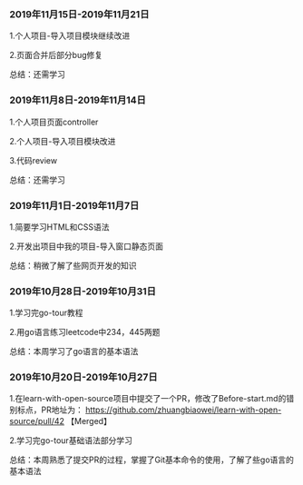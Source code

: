 
### 2019年11月15日-2019年11月21日

1.个人项目-导入项目模块继续改进

2.页面合并后部分bug修复

总结：还需学习


### 2019年11月8日-2019年11月14日

1.个人项目页面controller

2.个人项目-导入项目模块改进

3.代码review

总结：还需学习



### 2019年11月1日-2019年11月7日

1.简要学习HTML和CSS语法

2.开发出项目中我的项目-导入窗口静态页面

总结：稍微了解了些网页开发的知识



### 2019年10月28日-2019年10月31日

1.学习完go-tour教程

2.用go语言练习leetcode中234，445两题

总结：本周学习了go语言的基本语法 



### 2019年10月20日-2019年10月27日

1.在learn-with-open-source项目中提交了一个PR，修改了Before-start.md的错别标点，PR地址为： https://github.com/zhuangbiaowei/learn-with-open-source/pull/42   【Merged】

2.学习完go-tour基础语法部分学习

总结：本周熟悉了提交PR的过程，掌握了Git基本命令的使用，了解了些go语言的基本语法 
